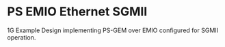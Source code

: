 # PS EMIO Ethernet SGMII
1G Example Design implementing PS-GEM over EMIO configured for SGMII operation.
